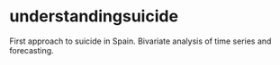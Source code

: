 # understandingsuicide
First approach to suicide in Spain. Bivariate analysis of time series and forecasting.

